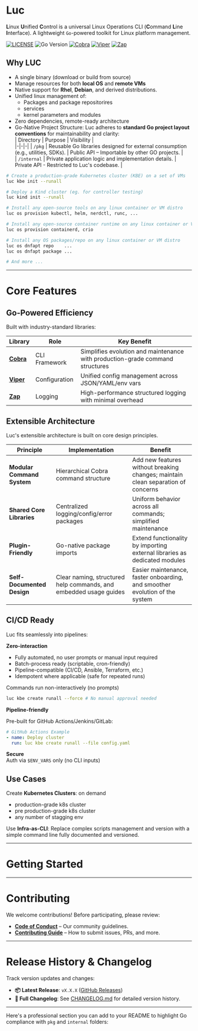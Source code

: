 
# Luc  
**L**inux **U**nified **C**ontrol is a universal Linux Operations CLI (**C**ommand **L**ine **I**nterface). A lightweight `Go`-powered toolkit for Linux platform management.

[![LICENSE](https://img.shields.io/badge/license-Apache_2.0-blue.svg)](https://choosealicense.com/licenses/apache-2.0/)
![Go Version](https://img.shields.io/badge/go-%3E%3D1.21-blue)
[![Cobra](https://img.shields.io/badge/Cobra-CLI%20Framework-blueviolet)](https://github.com/spf13/cobra)
[![Viper](https://img.shields.io/badge/Viper-Config%20Mgmt-yellowgreen)](https://github.com/spf13/viper)
[![Zap](https://img.shields.io/badge/Zap-Logging-ff69b4)](https://go.uber.org/zap)

## Why LUC

- A single binary (download or build from source)
- Manage resources for both **local OS** and **remote VMs**  
- Native support for **Rhel**, **Debian**, and derived distributions. 
- Unified linux management of:
  - Packages and package repositorires  
  - services 
  - kernel parameters and modules
- Zero dependencies, remote-ready architecture
- Go-Native Project Structure: Luc adheres to **standard Go project layout conventions** for maintainability and clarity:  
    | Directory | Purpose | Visibility |  
    |-|-|-|
    | `/pkg`       | Reusable Go libraries designed for external consumption (e.g., utilities, SDKs). | Public API – Importable by other GO projects. |  
    | `/internal`  | Private application logic and implementation details. | Private API - Restricted to Luc's codebase. |  


```sh
# Create a production-grade Kubernetes cluster (KBE) on a set of VMs  
luc kbe init --runall  

# Deploy a Kind cluster (eg. for controller testing)
luc kind init --runall  

# Install any open-source tools on any linux container or VM distro
luc os provision kubectl, helm, nerdctl, runc, ...

# Install any open-source container runtime on any linux container or VM distro
luc os provision containerd, crio 

# Install any OS packages/repo on any linux container or VM distro
luc os dnfapt repo    ...
luc os dnfapt package ...  

# And more ...
```

----


# Core Features

## Go-Powered Efficiency

Built with industry-standard libraries:  

| Library | Role | Key Benefit |  
|-|-|-|
| **[Cobra](https://github.com/spf13/cobra)** | CLI Framework | Simplifies evolution and maintenance with production-grade command structures |  
| **[Viper](https://github.com/spf13/viper)** | Configuration | Unified config management across JSON/YAML/env vars |  
| **[Zap](https://go.uber.org/zap)** | Logging | High-performance structured logging with minimal overhead |  

## Extensible Architecture
Luc's extensible architecture is built on core design principles.

|Principle|Implementation|Benefit|
|-|-|-|
| **Modular Command System** | Hierarchical Cobra command structure    | Add new features without breaking changes; maintain clean separation of concerns |
| **Shared Core Libraries**  | Centralized logging/config/error packages | Uniform behavior across all commands; simplified maintenance            |
| **Plugin-Friendly**       | Go-native package imports               | Extend functionality by importing external libraries as dedicated modules |
| **Self-Documented Design** | Clear naming, structured help commands, and embedded usage guides | Easier maintenance, faster onboarding, and smoother evolution of the system |  



## CI/CD Ready

Luc fits seamlessly into pipelines:  



**Zero-interaction**  
- Fully automated, no user prompts or manual input required  
- Batch-process ready (scriptable, cron-friendly)  
- Pipeline-compatible (CI/CD, Ansible, Terraform, etc.)  
- Idempotent where applicable (safe for repeated runs)  







Commands run non-interactively (no prompts)  
```sh
luc kbe create runall --force # No manual approval needed
```  
**Pipeline-friendly**  

Pre-built for GitHub Actions/Jenkins/GitLab:  
```yaml
# GitHub Actions Example
- name: Deploy cluster  
  run: luc kbe create runall --file config.yaml
```  


**Secure**  
Auth via `$ENV_VARS` only (no CLI inputs)  

## Use Cases

Create **Kubernetes Clusters**: on demand
  - production-grade k8s cluster
  - pre production-grade k8s cluster
  - any number of stagging env

Use **Infra-as-CLI**: Replace complex scripts management and version with a simple command line fully documented and versioned.

---

# Getting Started  

---

# Contributing  

We welcome contributions! Before participating, please review:  
- **[Code of Conduct](.github/CODE_OF_CONDUCT.md)** – Our community guidelines.  
- **[Contributing Guide](.github/CONTRIBUTING.md)** – How to submit issues, PRs, and more.  

----

# Release History & Changelog  

Track version updates and changes:  
- **📦 Latest Release**: `vX.X.X` ([GitHub Releases](#))  
- **📄 Full Changelog**: See [CHANGELOG.md](CHANGELOG.md) for detailed version history.  

---

Here's a professional section you can add to your README to highlight Go compliance with `pkg` and `internal` folders:

